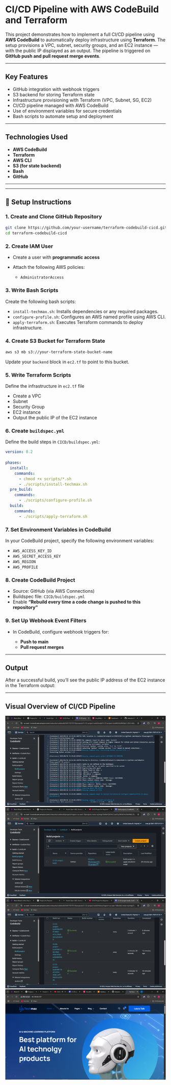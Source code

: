 
# CI/CD Pipeline with AWS CodeBuild and Terraform

This project demonstrates how to implement a full CI/CD pipeline using **AWS CodeBuild** to automatically deploy infrastructure using **Terraform**. The setup provisions a VPC, subnet, security groups, and an EC2 instance — with the public IP displayed as an output. The pipeline is triggered on **GitHub push and pull request merge events**.

---

##  Key Features

- GitHub integration with webhook triggers
- S3 backend for storing Terraform state
- Infrastructure provisioning with Terraform (VPC, Subnet, SG, EC2)
- CI/CD pipeline managed with AWS CodeBuild
- Use of environment variables for secure credentials
- Bash scripts to automate setup and deployment

---

## Technologies Used

- **AWS CodeBuild**
- **Terraform**
- **AWS CLI**
- **S3 (for state backend)**
- **Bash**
- **GitHub**

---



---

## 🚀 Setup Instructions

### 1. Create and Clone GitHub Repository

```bash
git clone https://github.com/your-username/terraform-codebuild-cicd.git
cd terraform-codebuild-cicd
````

### 2. Create IAM User

* Create a user with **programmatic access**
* Attach the following AWS policies:

  * `AdministratorAccess`
  

### 3. Write Bash Scripts

Create the following bash scripts:

* `install-techmax.sh`: Installs dependencies or any required packages.
* `configure-profile.sh`: Configures an AWS named profile using AWS CLI.
* `apply-terraform.sh`: Executes Terraform commands to deploy infrastructure.

### 4. Create S3 Bucket for Terraform State

```bash
aws s3 mb s3://your-terraform-state-bucket-name
```

Update your `backend` block in `ec2.tf` to point to this bucket.

### 5. Write Terraform Scripts

Define the infrastructure in `ec2.tf` file

* Create a VPC
* Subnet
* Security Group
* EC2 instance
* Output the public IP of the EC2 instance

### 6. Create `buildspec.yml`

Define the build steps in `CICD/buildspec.yml`:

```yaml
version: 0.2

phases:
  install:
    commands:
      - chmod +x scripts/*.sh
      - ./scripts/install-techmax.sh
  pre_build:
    commands:
      - ./scripts/configure-profile.sh
  build:
    commands:
      - ./scripts/apply-terraform.sh
```

### 7. Set Environment Variables in CodeBuild

In your CodeBuild project, specify the following environment variables:

* `AWS_ACCESS_KEY_ID`
* `AWS_SECRET_ACCESS_KEY`
* `AWS_REGION`
* `AWS_PROFILE`

### 8. Create CodeBuild Project

* Source: GitHub (via AWS Connections)
* Buildspec file: `CICD/buildspec.yml`
* Enable **“Rebuild every time a code change is pushed to this repository”**

### 9. Set Up Webhook Event Filters

* In CodeBuild, configure webhook triggers for:

  * **Push to main**
  * **Pull request merges**

---

##  Output

After a successful build, you’ll see the public IP address of the EC2 instance in the Terraform output:

---

## Visual Overview of CI/CD Pipeline

![Installing Dependencies](Screenshot%20(5599).png)
![Code build](Screenshot%20(5601).png)
![Successful Build Projects](Screenshot%20(5602).png)
![site is up and running](Screenshot%20(5600).png)

